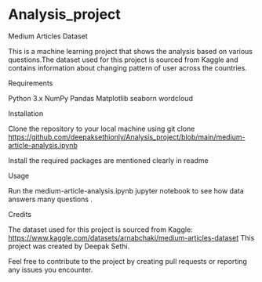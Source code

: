 # Analysis_project

Medium Articles Dataset

This is a machine learning project that shows the analysis based on various questions.The dataset used for this project is sourced from Kaggle and contains information about changing pattern of user across the countries.

Requirements

Python 3.x NumPy Pandas Matplotlib seaborn wordcloud 

Installation

Clone the repository to your local machine using git clone https://github.com/deepaksethionly/Analysis_project/blob/main/medium-article-analysis.ipynb

Install the required packages are mentioned clearly in readme

Usage

Run the medium-article-analysis.ipynb jupyter notebook to see how data answers many questions .

Credits

The dataset used for this project is sourced from Kaggle: https://www.kaggle.com/datasets/arnabchaki/medium-articles-dataset
This project was created by Deepak Sethi.

Feel free to contribute to the project by creating pull requests or reporting any issues you encounter.
